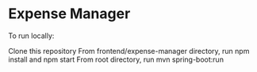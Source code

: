 # Expense Manager

To run locally:

Clone this repository
From frontend/expense-manager directory, run npm install and npm start
From root directory, run mvn spring-boot:run

